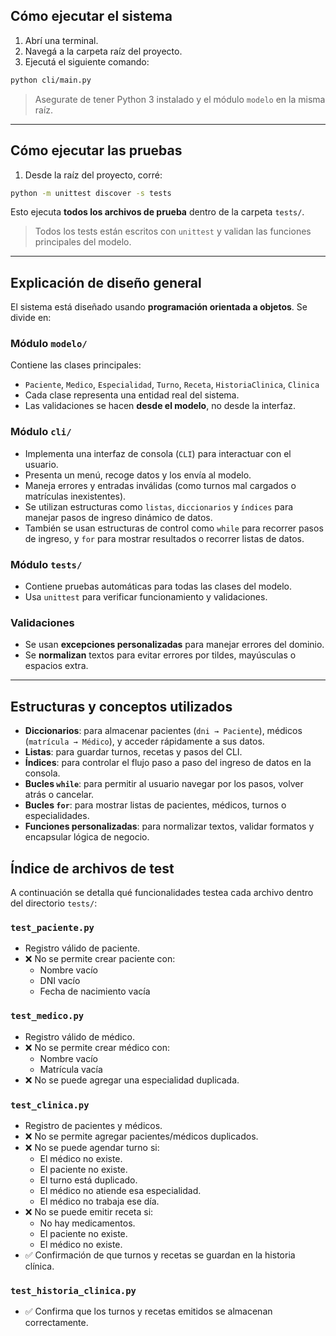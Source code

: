 ## Cómo ejecutar el sistema

1. Abrí una terminal.
2. Navegá a la carpeta raíz del proyecto.
3. Ejecutá el siguiente comando:

```bash
python cli/main.py
```

> Asegurate de tener Python 3 instalado y el módulo `modelo` en la misma raíz.

---

## Cómo ejecutar las pruebas

1. Desde la raíz del proyecto, corré:

```bash
python -m unittest discover -s tests
```

Esto ejecuta **todos los archivos de prueba** dentro de la carpeta `tests/`.

> Todos los tests están escritos con `unittest` y validan las funciones principales del modelo.

---

## Explicación de diseño general

El sistema está diseñado usando **programación orientada a objetos**. Se divide en:

### Módulo `modelo/`
Contiene las clases principales:
- `Paciente`, `Medico`, `Especialidad`, `Turno`, `Receta`, `HistoriaClinica`, `Clinica`
- Cada clase representa una entidad real del sistema.
- Las validaciones se hacen **desde el modelo**, no desde la interfaz.

### Módulo `cli/`
- Implementa una interfaz de consola (`CLI`) para interactuar con el usuario.
- Presenta un menú, recoge datos y los envía al modelo.
- Maneja errores y entradas inválidas (como turnos mal cargados o matrículas inexistentes).
- Se utilizan estructuras como `listas`, `diccionarios` y `índices` para manejar pasos de ingreso dinámico de datos.
- También se usan estructuras de control como `while` para recorrer pasos de ingreso, y `for` para mostrar resultados o recorrer listas de datos.

### Módulo `tests/`
- Contiene pruebas automáticas para todas las clases del modelo.
- Usa `unittest` para verificar funcionamiento y validaciones.

### Validaciones
- Se usan **excepciones personalizadas** para manejar errores del dominio.
- Se **normalizan** textos para evitar errores por tildes, mayúsculas o espacios extra.

---

##  Estructuras y conceptos utilizados

- **Diccionarios**: para almacenar pacientes (`dni → Paciente`), médicos (`matrícula → Médico`), y acceder rápidamente a sus datos.
- **Listas**: para guardar turnos, recetas y pasos del CLI.
- **Índices**: para controlar el flujo paso a paso del ingreso de datos en la consola.
- **Bucles `while`**: para permitir al usuario navegar por los pasos, volver atrás o cancelar.
- **Bucles `for`**: para mostrar listas de pacientes, médicos, turnos o especialidades.
- **Funciones personalizadas**: para normalizar textos, validar formatos y encapsular lógica de negocio.

##  Índice de archivos de test

A continuación se detalla qué funcionalidades testea cada archivo dentro del directorio `tests/`:

### `test_paciente.py`
- Registro válido de paciente.
- ❌ No se permite crear paciente con:
  - Nombre vacío
  - DNI vacío
  - Fecha de nacimiento vacía

### `test_medico.py`
- Registro válido de médico.
- ❌ No se permite crear médico con:
  - Nombre vacío
  - Matrícula vacía
- ❌ No se puede agregar una especialidad duplicada.

### `test_clinica.py`
- Registro de pacientes y médicos.
- ❌ No se permite agregar pacientes/médicos duplicados.
- ❌ No se puede agendar turno si:
  - El médico no existe.
  - El paciente no existe.
  - El turno está duplicado.
  - El médico no atiende esa especialidad.
  - El médico no trabaja ese día.
- ❌ No se puede emitir receta si:
  - No hay medicamentos.
  - El paciente no existe.
  - El médico no existe.
- ✅ Confirmación de que turnos y recetas se guardan en la historia clínica.

### `test_historia_clinica.py`
- ✅ Confirma que los turnos y recetas emitidos se almacenan correctamente.